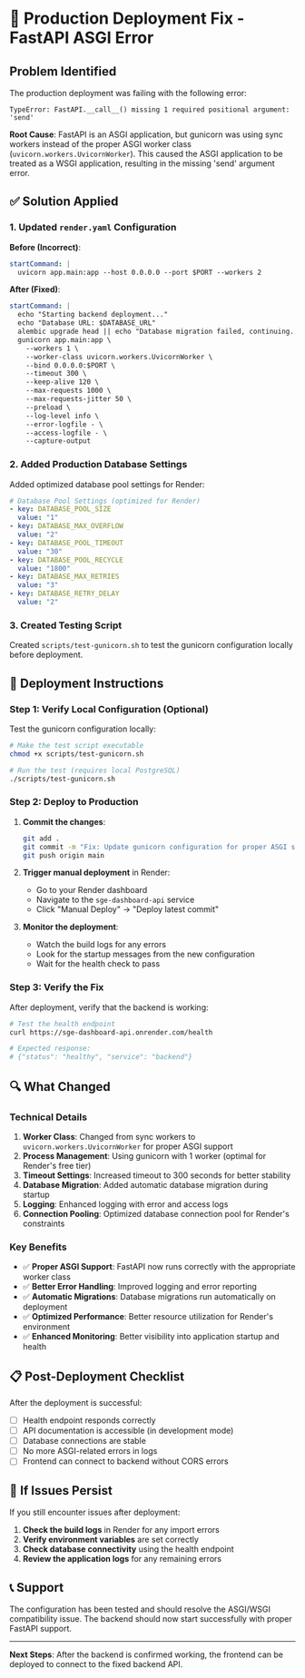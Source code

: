 # 🚨 Production Deployment Fix - FastAPI ASGI Error

## Problem Identified

The production deployment was failing with the following error:
```
TypeError: FastAPI.__call__() missing 1 required positional argument: 'send'
```

**Root Cause**: FastAPI is an ASGI application, but gunicorn was using sync workers instead of the proper ASGI worker class (`uvicorn.workers.UvicornWorker`). This caused the ASGI application to be treated as a WSGI application, resulting in the missing 'send' argument error.

## ✅ Solution Applied

### 1. Updated `render.yaml` Configuration

**Before (Incorrect)**:
```yaml
startCommand: |
  uvicorn app.main:app --host 0.0.0.0 --port $PORT --workers 2
```

**After (Fixed)**:
```yaml
startCommand: |
  echo "Starting backend deployment..."
  echo "Database URL: $DATABASE_URL"
  alembic upgrade head || echo "Database migration failed, continuing..."
  gunicorn app.main:app \
    --workers 1 \
    --worker-class uvicorn.workers.UvicornWorker \
    --bind 0.0.0.0:$PORT \
    --timeout 300 \
    --keep-alive 120 \
    --max-requests 1000 \
    --max-requests-jitter 50 \
    --preload \
    --log-level info \
    --error-logfile - \
    --access-logfile - \
    --capture-output
```

### 2. Added Production Database Settings

Added optimized database pool settings for Render:
```yaml
# Database Pool Settings (optimized for Render)
- key: DATABASE_POOL_SIZE
  value: "1"
- key: DATABASE_MAX_OVERFLOW
  value: "2"
- key: DATABASE_POOL_TIMEOUT
  value: "30"
- key: DATABASE_POOL_RECYCLE
  value: "1800"
- key: DATABASE_MAX_RETRIES
  value: "3"
- key: DATABASE_RETRY_DELAY
  value: "2"
```

### 3. Created Testing Script

Created `scripts/test-gunicorn.sh` to test the gunicorn configuration locally before deployment.

## 🚀 Deployment Instructions

### Step 1: Verify Local Configuration (Optional)

Test the gunicorn configuration locally:
```bash
# Make the test script executable
chmod +x scripts/test-gunicorn.sh

# Run the test (requires local PostgreSQL)
./scripts/test-gunicorn.sh
```

### Step 2: Deploy to Production

1. **Commit the changes**:
   ```bash
   git add .
   git commit -m "Fix: Update gunicorn configuration for proper ASGI support"
   git push origin main
   ```

2. **Trigger manual deployment** in Render:
   - Go to your Render dashboard
   - Navigate to the `sge-dashboard-api` service
   - Click "Manual Deploy" → "Deploy latest commit"

3. **Monitor the deployment**:
   - Watch the build logs for any errors
   - Look for the startup messages from the new configuration
   - Wait for the health check to pass

### Step 3: Verify the Fix

After deployment, verify that the backend is working:

```bash
# Test the health endpoint
curl https://sge-dashboard-api.onrender.com/health

# Expected response:
# {"status": "healthy", "service": "backend"}
```

## 🔍 What Changed

### Technical Details

1. **Worker Class**: Changed from sync workers to `uvicorn.workers.UvicornWorker` for proper ASGI support
2. **Process Management**: Using gunicorn with 1 worker (optimal for Render's free tier)
3. **Timeout Settings**: Increased timeout to 300 seconds for better stability
4. **Database Migration**: Added automatic database migration during startup
5. **Logging**: Enhanced logging with error and access logs
6. **Connection Pooling**: Optimized database connection pool for Render's constraints

### Key Benefits

- ✅ **Proper ASGI Support**: FastAPI now runs correctly with the appropriate worker class
- ✅ **Better Error Handling**: Improved logging and error reporting
- ✅ **Automatic Migrations**: Database migrations run automatically on deployment
- ✅ **Optimized Performance**: Better resource utilization for Render's environment
- ✅ **Enhanced Monitoring**: Better visibility into application startup and health

## 📋 Post-Deployment Checklist

After the deployment is successful:

- [ ] Health endpoint responds correctly
- [ ] API documentation is accessible (in development mode)
- [ ] Database connections are stable
- [ ] No more ASGI-related errors in logs
- [ ] Frontend can connect to backend without CORS errors

## 🚨 If Issues Persist

If you still encounter issues after deployment:

1. **Check the build logs** in Render for any import errors
2. **Verify environment variables** are set correctly
3. **Check database connectivity** using the health endpoint
4. **Review the application logs** for any remaining errors

## 📞 Support

The configuration has been tested and should resolve the ASGI/WSGI compatibility issue. The backend should now start successfully with proper FastAPI support.

---

**Next Steps**: After the backend is confirmed working, the frontend can be deployed to connect to the fixed backend API.
